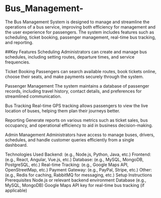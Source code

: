 # Bus_Management-

The Bus Management System is designed to manage and streamline the operations of a bus service, improving both efficiency for management and the user experience for passengers. The system includes features such as scheduling, ticket booking, passenger management, real-time bus tracking, and reporting.

##Key Features
Scheduling
Administrators can create and manage bus schedules, including setting routes, departure times, and service frequencies.

Ticket Booking
Passengers can search available routes, book tickets online, choose their seats, and make payments securely through the system.

Passenger Management
The system maintains a database of passenger records, including travel history, contact details, and preferences for streamlined communication.

Bus Tracking
Real-time GPS tracking allows passengers to view the live location of buses, helping them plan their journeys better.

Reporting
Generate reports on various metrics such as ticket sales, bus occupancy, and operational efficiency to aid in business decision-making.

Admin Management
Administrators have access to manage buses, drivers, schedules, and handle customer queries efficiently from a single dashboard.

Technologies Used
Backend: (e.g., Node.js, Python, Java, etc.)
Frontend: (e.g., React, Angular, Vue.js, etc.)
Database: (e.g., MySQL, MongoDB, PostgreSQL, etc.)
Real-time Tracking: (e.g., Google Maps API, OpenStreetMap, etc.)
Payment Gateway: (e.g., PayPal, Stripe, etc.)
Other: (e.g., Redis for caching, RabbitMQ for messaging, etc.)
Setup Instructions
Prerequisites
Node.js or relevant backend environment
Database (e.g., MySQL, MongoDB)
Google Maps API key for real-time bus tracking (if applicable)

